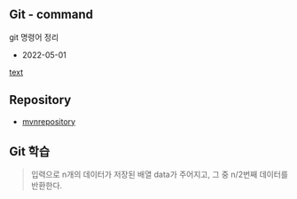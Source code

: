## Git - command
git 명령어 정리

* 2022-05-01


[text](_링크_)

## Repository

- [mvnrepository](https://mvnrepository.com/)

## Git 학습

> 입력으로 n개의 데이터가 저장된 배열 data가 주어지고, 그 중 n/2번째 데이터를 반환한다.
